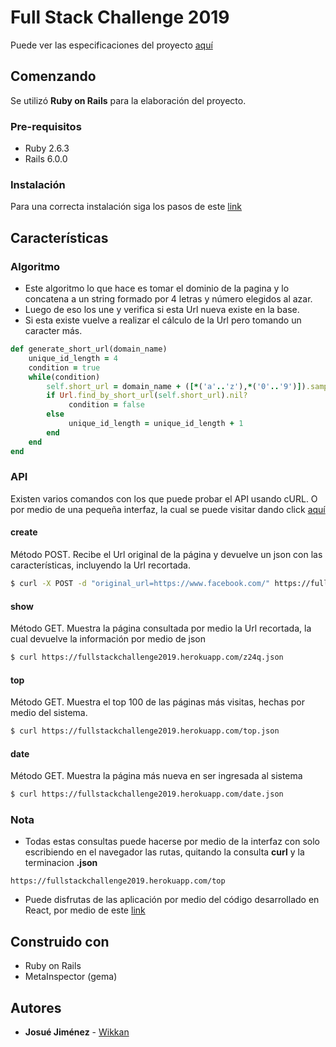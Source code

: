 # Full Stack Challenge 2019

Puede ver las especificaciones del proyecto [aquí](https://drive.google.com/file/d/1pDolgbZ-tH192V9HTLl30f85X44DAs1Y/view)

## Comenzando

Se utilizó **Ruby on Rails** para la elaboración del proyecto.


### Pre-requisitos

* Ruby 2.6.3
* Rails 6.0.0

### Instalación

Para una correcta instalación siga los pasos de este [link](https://gorails.com/setup/ubuntu/18.04)


## Características

### Algoritmo

* Este algoritmo lo que hace es tomar el dominio de la pagina y lo concatena a un string formado por 4 letras y número elegidos al azar. 
* Luego de eso los une y verifica si esta Url nueva existe en la base.
* Si esta existe vuelve a realizar el cálculo de la Url pero tomando un caracter más.

```ruby
def generate_short_url(domain_name)
    unique_id_length = 4
    condition = true
    while(condition)
        self.short_url = domain_name + ([*('a'..'z'),*('0'..'9')]).sample(unique_id_length).join
        if Url.find_by_short_url(self.short_url).nil?
             condition = false
        else
             unique_id_length = unique_id_length + 1
        end
    end
end
```

### API

Existen varios comandos con los que puede probar el API usando cURL. O por medio de una pequeña interfaz, la cual se puede visitar dando click [aquí](https://fullstackchallenge2019.herokuapp.com/)

#### create

Método POST. Recibe el Url original de la página y devuelve un json con las características, incluyendo la Url recortada.
```bash
$ curl -X POST -d "original_url=https://www.facebook.com/" https://fullstackchallenge2019.herokuapp.com/urls/create.json
```

#### show

Método GET. Muestra la página consultada por medio la Url recortada, la cual devuelve la información por medio de json
```bash
$ curl https://fullstackchallenge2019.herokuapp.com/z24q.json
```

#### top

Método GET. Muestra el top 100 de las páginas más visitas, hechas por medio del sistema.
```bash
$ curl https://fullstackchallenge2019.herokuapp.com/top.json
```

#### date

Método GET. Muestra la página más nueva en ser ingresada al sistema
```bash
$ curl https://fullstackchallenge2019.herokuapp.com/date.json
```

### Nota

* Todas estas consultas puede hacerse por medio de la interfaz con solo escribiendo en el navegador las rutas, quitando la consulta **curl** y la terminacion **.json**
```
https://fullstackchallenge2019.herokuapp.com/top
```
* Puede disfrutas de las aplicación por medio del código desarrollado en React, por medio de este [link](https://github.com/Wikkan/FullStackChallenge2019Web)

## Construido con

* Ruby on Rails
* MetaInspector (gema)

## Autores

* **Josué Jiménez** - [Wikkan](https://github.com/Wikkan)
